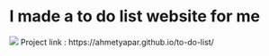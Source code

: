 <h1>I made a to do list website for me</h1>
<img src="https://prnt.sc/5hbkPL9r_Ohw">
Project link : https://ahmetyapar.github.io/to-do-list/
